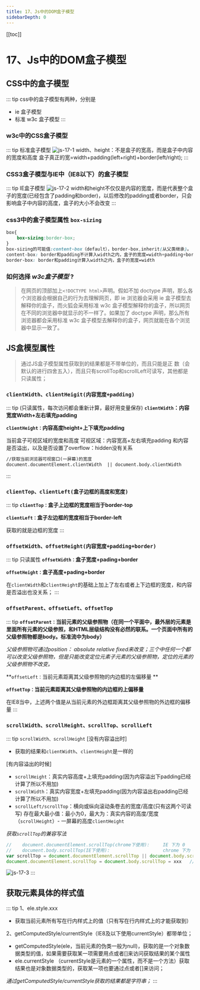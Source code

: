 ```yaml
---
title: 17、Js中的DOM盒子模型
sidebarDepth: 0
---
```

[[toc]]
# 17、Js中的DOM盒子模型

## CSS中的盒子模型
::: tip css中的盒子模型有两种，分别是 
- ie 盒子模型
- 标准 w3c 盒子模型
:::
### w3c中的CSS盒子模型
::: tip 标准盒子模型
<img :src="$withBase('/assets/js-17-1.png')" alt="js-17-1">
width、height：不是盒子的宽高，而是盒子中内容的宽度和高度
盒子真正的宽=width+padding(left+right)+border(left/right);
:::

### CSS3盒子模型与IE中（IE8以下）的盒子模型
::: tip IE盒子模型
<img :src="$withBase('/assets/js-17-2.png')" alt="js-17-2">
width和height不仅仅是内容的宽度，而是代表整个盒子的宽度(已经包含了padding和border)，以后修改的padding或者border，只会影响盒子中内容的高度，盒子的大小不会改变
:::

### css3中的盒子模型属性 `box-sizing `
```css
box{
	box-sizing:border-box;
}
box-sizing的可能值:content-box（default），border-box,inherit(从父类继承)。
content-box: border和padding不计算入width之内，盒子的宽度=width+padding+border
border-box: border和padding计算入width之内，盒子的宽度=width
```
### 如何选择 *w3c盒子模型* ?
>在网页的顶部加上`<!DOCTYPE html>`声明。假如不加 doctype 声明，那么各个浏览器会根据自己的行为去理解网页，即 ie 浏览器会采用 ie 盒子模型去解释你的盒子，而火狐会采用标准 w3c 盒子模型解释你的盒子，所以网页在不同的浏览器中就显示的不一样了。如果加了 doctype 声明，那么所有浏览器都会采用标准 w3c 盒子模型去解释你的盒子，网页就能在各个浏览器中显示一致了。

## JS盒模型属性
>通过JS盒子模型属性获取到的结果都是不带单位的，而且只能是正 数（会默认的进行四舍五入），而且只有scrollTop和scrollLeft可读写，其他都是只读属性；

### `clientWidth、clientHeigit(内容宽度+padding)`
::: tip (只读属性，每次访问都会重新计算，最好用变量保存)
**`clientWidth`：内容宽度Width+左右填充padding**

**`clientHeight：`内容高度height+上下填充padding**

当前盒子可视区域的宽度和高度
可视区域：内容宽高+左右填充padding
和内容是否溢出，以及是否设置了overflow：hidden没有关系
```html
//获取当前浏览器可视窗口(一屏幕)的宽度
document.documentElement.clientWidth  || document.body.clientWidth
```
:::

### `clientTop、clientLeft(盒子边框的高度和宽度)`
::: tip
**`clientTop：`盒子上边框的宽度相当于border-top**

**`clientLeft：`盒子左边框的宽度相当于border-left**

获取的就是边框的宽度
:::
### `offsetWidth、offsetHeight(内容宽度+padding+border)`
::: tip 只读属性
**`offsetWidth：`盒子宽度+pading+border**

**`offsetHeight：`盒子高度+pading+border**

在`clientWidth`和`clientHeight`的基础上加上了左右或者上下边框的宽度，和内容是否溢出也没关系；
:::
### `offsetParent、offsetLeft、offsetTop`
::: tip
**`offsetParent：`当前元素的父级参照物（在同一个平面中，最外层的元素是里面所有元素的父级参照，和HTML层级结构没有必然的联系。一个页面中所有的父级参照物都是body。标准流中为body）**

*父级参照物可通过position： absolute relative fixed来改变；三个中任何一个都可以改变父级参照物，但是只能改变定位元素子元素的父级参照物，定位的元素的父级参照物不改变。*

**`offsetLeft：`当前元素距离其父级参照物的内边框的左偏移量 **

**`offsetTop：`当前元素距离其父级参照物的内边框的上偏移量**

在IE8当中，上述两个值是从当前元素的外边框距离其父级参照物的外边框的偏移量
:::
### `scrollWidth、scrollHeight、scrollTop、scrollLeft`
::: tip 
`scrollWidth、scrollHeight`
[没有内容溢出时]
- 获取的结果和`clientWidth`、`clientHeight`是一样的

[有内容溢出的时候]
- `scrollHeight`：真实内容高度+上填充padding(因为内容溢出下padding已经计算了所以不用加)
- `scrollWidth`：真实内容宽度+左填充padding(因为内容溢出右padding已经计算了所以不用加)
- `scrollLeft/scrollTop`：横向或纵向滚动条卷去的宽度/高度(只有这两个可读写)
存在最大最小值：最小为0，最大为：真实内容的高度/宽度（`scrollHeight`）- 一屏幕的高度`clientHeight`

*获取`scrollTop`的兼容写法*
```js
//    document.documentElement.scrollTop(chrome下使用):     IE 下为 0
//    document.body.scrollTop(IE下使用):                    chrome 下为 0
var scrollTop = document.documentElement.scrollTop || document.body.scrollTop //  取值
document.documentElement.scrollTop = document.body.scrollTop = xxx   //  赋值
```
<img :src="$withBase('/assets/js-17-3.png')" alt="js-17-3">
:::

## 获取元素具体的样式值
::: tip
1、ele.style.xxx
- 获取当前元素所有写在行内样式上的值（只有写在行内样式上的才能获取到）

2、getComputedStyle/currentStyle（IE8及以下使用currentStyle）都带单位；
- getComputedStyle(ele，当前元素的伪类一般为null)，获取的是一个对象数据类型的值，如果需要获取某一项需要用点或者[]来访问获取结果的某个属性
- ele.currentStyle （currentStyle是元素的一个属性，而不是一个方法）获取结果也是对象数据类型的，获取某一项也要通过点或者[]来访问；

*通过getComputedStyle/currentStyle获取的结果都是字符串；*
:::
